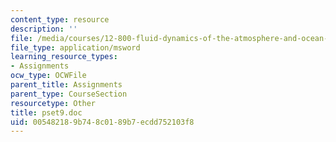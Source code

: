 ```yaml
---
content_type: resource
description: ''
file: /media/courses/12-800-fluid-dynamics-of-the-atmosphere-and-ocean-fall-2004/005482189b748c0189b7ecdd752103f8_pset9.doc
file_type: application/msword
learning_resource_types:
- Assignments
ocw_type: OCWFile
parent_title: Assignments
parent_type: CourseSection
resourcetype: Other
title: pset9.doc
uid: 00548218-9b74-8c01-89b7-ecdd752103f8
---
```

